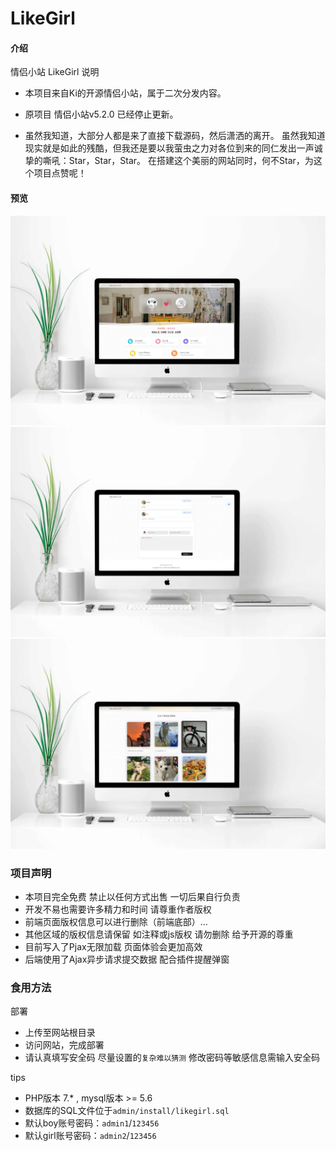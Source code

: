 # LikeGirl

#### 介绍
情侣小站 LikeGirl 说明

* 本项目来自Ki的开源情侣小站，属于二次分发内容。
* 原项目 情侣小站v5.2.0 已经停止更新。

* 虽然我知道，大部分人都是来了直接下载源码，然后潇洒的离开。
  虽然我知道现实就是如此的残酷，但我还是要以我萤虫之力对各位到来的同仁发出一声诚挚的嘶吼：Star，Star，Star。
  在搭建这个美丽的网站同时，何不Star，为这个项目点赞呢！

#### 预览
![首页](README.assets/首页.webp)
![留言](README.assets/留言.webp)
![相册](README.assets/相册.webp)

### 项目声明

- 本项目完全免费 禁止以任何方式出售 一切后果自行负责
- 开发不易也需要许多精力和时间 请尊重作者版权
- 前端页面版权信息可以进行删除（前端底部）...
- 其他区域的版权信息请保留 如注释或js版权 请勿删除 给予开源的尊重
- 目前写入了Pjax无限加载 页面体验会更加高效
- 后端使用了Ajax异步请求提交数据 配合插件提醒弹窗

### 食用方法
部署
- 上传至网站根目录
- 访问网站，完成部署
- 请认真填写安全码 尽量设置的`复杂难以猜测` 修改密码等敏感信息需输入安全码

tips
- PHP版本 7.* , mysql版本 >= 5.6
- 数据库的SQL文件位于`admin/install/likegirl.sql`
- 默认boy账号密码：`admin1`/`123456`
- 默认girl账号密码：`admin2`/`123456`
